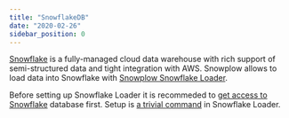 ```yaml
---
title: "SnowflakeDB"
date: "2020-02-26"
sidebar_position: 0
---
```


[Snowflake](https://www.snowflake.com/) is a fully-managed cloud data warehouse with rich support of semi-structured data and tight integration with AWS. Snowplow allows to load data into Snowflake with [Snowplow Snowflake Loader](/docs/pipeline-components-and-applications/loaders-storage-targets/snowplow-snowflake-loader/).

Before setting up Snowflake Loader it is recommeded to [get access to Snowflake](https://trial.snowflake.com/) database first. Setup is [a trivial command](/docs/pipeline-components-and-applications/loaders-storage-targets/snowplow-snowflake-loader/setup/) in Snowflake Loader.
